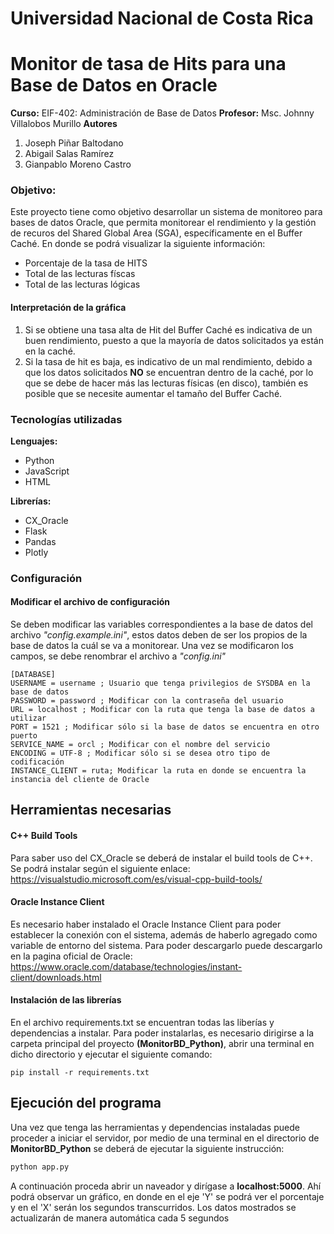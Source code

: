 # Universidad Nacional de Costa Rica
# Monitor de tasa de Hits para una Base de Datos en Oracle
**Curso:** EIF-402: Administración de Base de Datos
**Profesor:** Msc. Johnny Villalobos Murillo
**Autores**
1. Joseph Piñar Baltodano
2. Abigail Salas Ramírez
3. Gianpablo Moreno Castro

### Objetivo:

Este proyecto tiene como objetivo desarrollar un sistema de monitoreo para bases de datos Oracle, que permita monitorear el rendimiento y la gestión de recuros del Shared Global Area (SGA), específicamente en el Buffer Caché.
En donde se podrá visualizar la siguiente información:
- Porcentaje de la tasa de HITS
- Total de las lecturas físcas 
- Total de las lecturas lógicas

#### Interpretación de la gráfica
1. Si se obtiene una tasa alta de Hit del Buffer Caché es indicativa de un buen rendimiento, puesto a que la mayoría de datos solicitados ya están en la caché.
2. Si la tasa de hit es baja, es indicativo de un mal rendimiento, debido a que los datos solicitados **NO** se encuentran dentro de la caché, por lo que se debe de hacer más las lecturas físicas (en disco), también es posible que se necesite aumentar el tamaño del Buffer Caché. 

### Tecnologías utilizadas

**Lenguajes:**
- Python
- JavaScript
- HTML
  
**Librerías:**
- CX_Oracle
- Flask
- Pandas
- Plotly

### Configuración
#### Modificar el archivo de configuración
Se deben modificar las variables correspondientes a la base de datos del archivo *"config.example.ini"*, estos datos deben de ser los propios de la base de datos la cuál se va a monitorear. Una vez se modificaron los campos, se debe renombrar el archivo a *"config.ini"*

```
[DATABASE]
USERNAME = username ; Usuario que tenga privilegios de SYSDBA en la base de datos
PASSWORD = password ; Modificar con la contraseña del usuario
URL = localhost ; Modificar con la ruta que tenga la base de datos a utilizar
PORT = 1521 ; Modificar sólo si la base de datos se encuentra en otro puerto
SERVICE_NAME = orcl ; Modificar con el nombre del servicio
ENCODING = UTF-8 ; Modificar sólo si se desea otro tipo de codificación 
INSTANCE_CLIENT = ruta; Modificar la ruta en donde se encuentra la instancia del cliente de Oracle
```

## Herramientas necesarias
#### C++ Build Tools
Para saber uso del CX_Oracle se deberá de instalar el build tools de C++. Se podrá instalar según el siguiente enlace: https://visualstudio.microsoft.com/es/visual-cpp-build-tools/

#### Oracle Instance Client
Es necesario haber instalado el Oracle Instance Client para poder establecer la conexión con el sistema, además de haberlo agregado como variable de entorno del sistema.
Para poder descargarlo puede descargarlo en la pagina oficial de Oracle: https://www.oracle.com/database/technologies/instant-client/downloads.html


#### Instalación de las librerías
En el archivo requirements.txt se encuentran todas las liberías y dependencias a instalar. Para poder instalarlas, es necesario dirigirse a la carpeta principal del proyecto **(MonitorBD_Python)**, abrir una terminal en dicho directorio y ejecutar el siguiente comando:
```
pip install -r requirements.txt
```

## Ejecución del programa
Una vez que tenga las herramientas y dependencias instaladas puede proceder a iniciar el servidor, por medio de una terminal en el directorio de **MonitorBD_Python** se deberá de ejecutar la siguiente instrucción:
```bash
python app.py
```
A continuación proceda abrir un naveador y dirígase a **localhost:5000**. Ahí podrá observar un gráfico, en donde en el eje 'Y' se podrá ver el porcentaje y en el 'X'  serán los segundos transcurridos. Los datos mostrados se actualizarán de manera automática cada 5 segundos